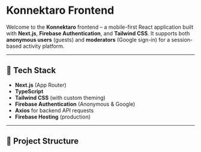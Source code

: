 # Konnektaro Frontend

Welcome to the **Konnektaro** frontend – a mobile-first React application built with **Next.js**, **Firebase Authentication**, and **Tailwind CSS**. It supports both **anonymous users** (guests) and **moderators** (Google sign-in) for a session-based activity platform.

---

## 🧱 Tech Stack

- **Next.js** (App Router)
- **TypeScript**
- **Tailwind CSS** (with custom theming)
- **Firebase Authentication** (Anonymous & Google)
- **Axios** for backend API requests
- **Firebase Hosting** (production)

---

## 📁 Project Structure

